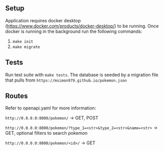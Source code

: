 ## Setup

Application requires docker desktop (https://www.docker.com/products/docker-desktop/) to be running. Once docker is running in the background run the following commands:

1. `make init`
2. `make migrate`

## Tests
Run test suite with `make tests`. The database is seeded by a migration file that pulls from `https://msimon979.github.io/pokemon.json`

## Routes
Refer to openapi.yaml for more information:

`http://0.0.0.0:8000/pokemon/` -> GET, POST

`http://0.0.0.0:8000/pokemon/?type_1=<str>&type_2=<str>&name=<str>` -> GET, optional filters to search pokemon

`http://0.0.0.0:8000/pokemon/<id>/` -> GET
